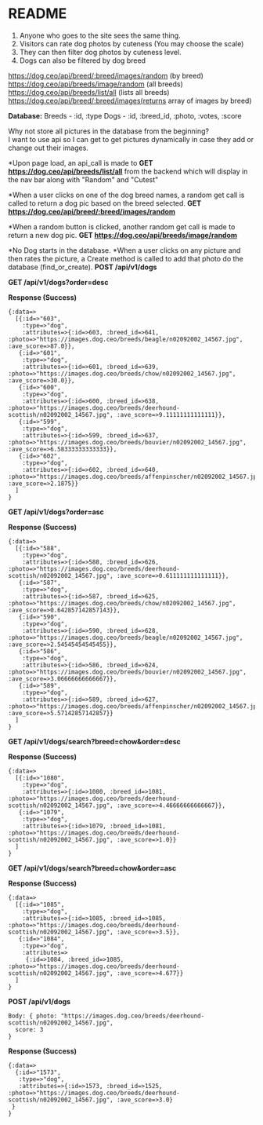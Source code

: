 # README

1. Anyone who goes to the site sees the same thing.
2. Visitors can rate dog photos by cuteness (You may choose the scale)
3. They can then filter dog photos by cuteness level.
4. Dogs can also be filtered by dog breed

https://dog.ceo/api/breed/:breed/images/random (by breed)
https://dog.ceo/api/breeds/image/random (all breeds)
https://dog.ceo/api/breeds/list/all (lists all breeds)
https://dog.ceo/api/breed/:breed/images(returns array of images by breed)

**Database:**
Breeds - :id, :type
Dogs - :id, :breed_id, :photo, :votes, :score

Why not store all pictures in the database from the beginning?  
I want to use api so I can get to get pictures dynamically in case they add or change out their images.

*Upon page load, an api_call is made to **GET https://dog.ceo/api/breeds/list/all** from the backend which will display in the nav bar along with "Random" and "Cutest"

*When a user clicks on one of the dog breed names, a random get call is called to return a dog pic based on the breed selected. **GET https://dog.ceo/api/breed/:breed/images/random**

*When a random button is clicked, another random get call is made to return a new dog pic. **GET https://dog.ceo/api/breeds/image/random**

*No Dog starts in the database.
*When a user clicks on any picture and then rates the picture, a Create method is called to add that photo do the database (find_or_create).  **POST /api/v1/dogs**

**GET /api/v1/dogs?order=desc**

**Response (Success)**
```shell
{:data=>
  [{:id=>"603",
    :type=>"dog",
    :attributes=>{:id=>603, :breed_id=>641, :photo=>"https://images.dog.ceo/breeds/beagle/n02092002_14567.jpg", :ave_score=>87.0}},
   {:id=>"601",
    :type=>"dog",
    :attributes=>{:id=>601, :breed_id=>639, :photo=>"https://images.dog.ceo/breeds/chow/n02092002_14567.jpg", :ave_score=>30.0}},
   {:id=>"600",
    :type=>"dog",
    :attributes=>{:id=>600, :breed_id=>638, :photo=>"https://images.dog.ceo/breeds/deerhound-scottish/n02092002_14567.jpg", :ave_score=>9.11111111111111}},
   {:id=>"599",
    :type=>"dog",
    :attributes=>{:id=>599, :breed_id=>637, :photo=>"https://images.dog.ceo/breeds/bouvier/n02092002_14567.jpg", :ave_score=>6.58333333333333}},
   {:id=>"602",
    :type=>"dog",
    :attributes=>{:id=>602, :breed_id=>640, :photo=>"https://images.dog.ceo/breeds/affenpinscher/n02092002_14567.jpg", :ave_score=>2.1875}}
  ]
}
```

**GET /api/v1/dogs?order=asc**

**Response (Success)**
```shell
{:data=>
  [{:id=>"588",
    :type=>"dog",
    :attributes=>{:id=>588, :breed_id=>626, :photo=>"https://images.dog.ceo/breeds/deerhound-scottish/n02092002_14567.jpg", :ave_score=>0.611111111111111}},
   {:id=>"587",
    :type=>"dog",
    :attributes=>{:id=>587, :breed_id=>625, :photo=>"https://images.dog.ceo/breeds/chow/n02092002_14567.jpg", :ave_score=>0.642857142857143}},
   {:id=>"590",
    :type=>"dog",
    :attributes=>{:id=>590, :breed_id=>628, :photo=>"https://images.dog.ceo/breeds/beagle/n02092002_14567.jpg", :ave_score=>2.54545454545455}},
   {:id=>"586",
    :type=>"dog",
    :attributes=>{:id=>586, :breed_id=>624, :photo=>"https://images.dog.ceo/breeds/bouvier/n02092002_14567.jpg", :ave_score=>3.06666666666667}},
   {:id=>"589",
    :type=>"dog",
    :attributes=>{:id=>589, :breed_id=>627, :photo=>"https://images.dog.ceo/breeds/affenpinscher/n02092002_14567.jpg", :ave_score=>5.57142857142857}}
  ]
}
```

**GET /api/v1/dogs/search?breed=chow&order=desc**

**Response (Success)**
```shell
{:data=>
  [{:id=>"1080",
    :type=>"dog",
    :attributes=>{:id=>1080, :breed_id=>1081, :photo=>"https://images.dog.ceo/breeds/deerhound-scottish/n02092002_14567.jpg", :ave_score=>4.46666666666667}},
   {:id=>"1079",
    :type=>"dog",
    :attributes=>{:id=>1079, :breed_id=>1081, :photo=>"https://images.dog.ceo/breeds/deerhound-scottish/n02092002_14567.jpg", :ave_score=>1.0}}
  ]
}
```

**GET /api/v1/dogs/search?breed=chow&order=asc**

**Response (Success)**
```shell
{:data=>
  [{:id=>"1085",
    :type=>"dog",
    :attributes=>{:id=>1085, :breed_id=>1085, :photo=>"https://images.dog.ceo/breeds/deerhound-scottish/n02092002_14567.jpg", :ave_score=>3.5}},
   {:id=>"1084",
    :type=>"dog",
    :attributes=>
     {:id=>1084, :breed_id=>1085, :photo=>"https://images.dog.ceo/breeds/deerhound-scottish/n02092002_14567.jpg", :ave_score=>4.677}}
  ]
}
```

**POST /api/v1/dogs**
```shell
Body: { photo: "https://images.dog.ceo/breeds/deerhound-scottish/n02092002_14567.jpg",
  score: 3
}
```

**Response (Success)**
```shell
{:data=>
  {:id=>"1573",
   :type=>"dog",
   :attributes=>{:id=>1573, :breed_id=>1525, :photo=>"https://images.dog.ceo/breeds/deerhound-scottish/n02092002_14567.jpg", :ave_score=>3.0}
 }
}
```
